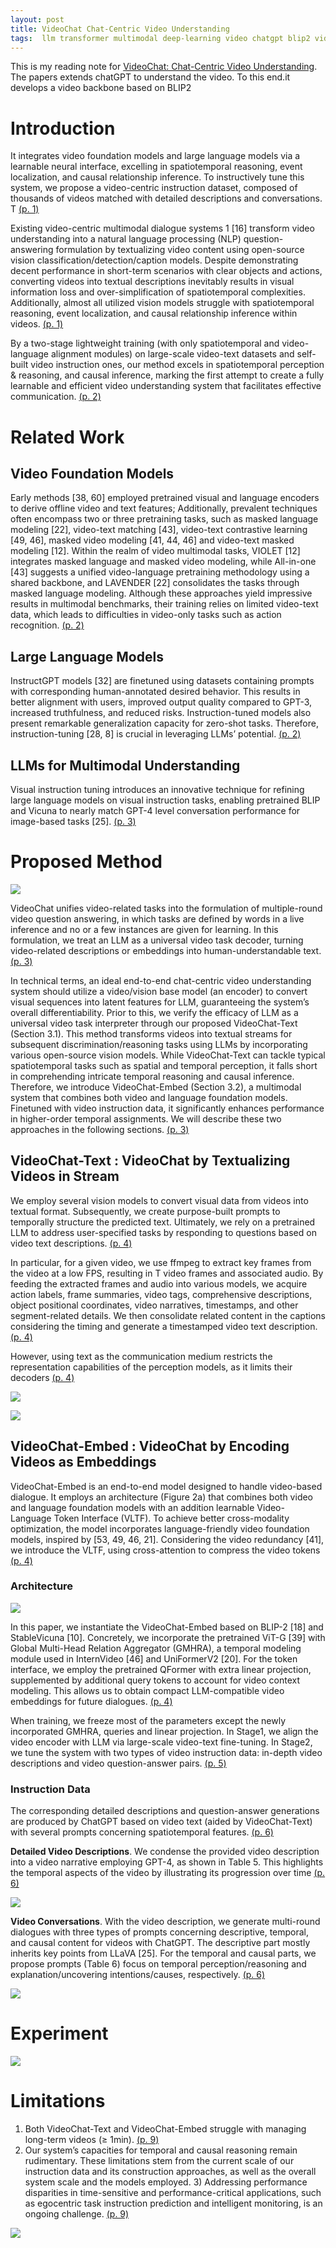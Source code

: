 ```yaml
---
layout: post
title: VideoChat Chat-Centric Video Understanding
tags:  llm transformer multimodal deep-learning video chatgpt blip2 video-chat video-chatgpt
---
```


This is my reading note for [VideoChat: Chat-Centric Video Understanding](https://github.com/OpenGVLab/Ask-Anything). The papers extends chatGPT to understand the video. To this end.it develops a video backbone based on BLIP2

# Introduction
It integrates video foundation models and large language models via a learnable neural interface, excelling in spatiotemporal reasoning, event localization, and causal relationship inference. To instructively tune this system, we propose a video-centric instruction dataset, composed of thousands of videos matched with detailed descriptions and conversations. T [(p. 1)](zotero://open-pdf/library/items/A3MCG7XZ?page=1&annotation=TKPIBSBB)

Existing video-centric multimodal dialogue systems 1 [16] transform video understanding into a natural language processing (NLP) question-answering formulation by textualizing video content using open-source vision classification/detection/caption models. Despite demonstrating decent performance in short-term scenarios with clear objects and actions, converting videos into textual descriptions inevitably results in visual information loss and over-simplification of spatiotemporal complexities. Additionally, almost all utilized vision models struggle with spatiotemporal reasoning, event localization, and causal relationship inference within videos. [(p. 1)](zotero://open-pdf/library/items/A3MCG7XZ?page=1&annotation=AFEKNDP7)

By a two-stage lightweight training (with only spatiotemporal and video-language alignment modules) on large-scale video-text datasets and self-built video instruction ones, our method excels in spatiotemporal perception & reasoning, and causal inference, marking the first attempt to create a fully learnable and efficient video understanding system that facilitates effective communication. [(p. 2)](zotero://open-pdf/library/items/A3MCG7XZ?page=2&annotation=4JDDHG2A)

# Related Work
## Video Foundation Models
Early methods [38, 60] employed pretrained visual and language encoders to derive offline video and text features; Additionally, prevalent techniques often encompass two or three pretraining tasks, such as masked language modeling [22], video-text matching [43], video-text contrastive learning [49, 46], masked video modeling [41, 44, 46] and video-text masked modeling [12]. Within the realm of video multimodal tasks, VIOLET [12] integrates masked language and masked video modeling, while All-in-one [43] suggests a unified video-language pretraining methodology using a shared backbone, and LAVENDER [22] consolidates the tasks through masked language modeling. Although these approaches yield impressive results in multimodal benchmarks, their training relies on limited video-text data, which leads to difficulties in video-only tasks such as action recognition. [(p. 2)](zotero://open-pdf/library/items/A3MCG7XZ?page=2&annotation=45X3WWCW)

## Large Language Models
InstructGPT models [32] are finetuned using datasets containing prompts with corresponding human-annotated desired behavior. This results in better alignment with users, improved output quality compared to GPT-3, increased truthfulness, and reduced risks. Instruction-tuned models also present remarkable generalization capacity for zero-shot tasks. Therefore, instruction-tuning [28, 8] is crucial in leveraging LLMs’ potential. [(p. 2)](zotero://open-pdf/library/items/A3MCG7XZ?page=2&annotation=2WXWGB8K)

## LLMs for Multimodal Understanding
Visual instruction tuning introduces an innovative technique for refining large language models on visual instruction tasks, enabling pretrained BLIP and Vicuna to nearly match GPT-4 level conversation performance for image-based tasks [25]. [(p. 3)](zotero://open-pdf/library/items/A3MCG7XZ?page=3&annotation=J6FBFXEZ)

# Proposed Method
![](https://raw.githubusercontent.com/zhangtemplar/zhangtemplar.github.io/master/uPic/liVideoChatChatCentricVideo2023-3-x103-y409.png) 

VideoChat unifies video-related tasks into the formulation of multiple-round video question answering, in which tasks are defined by words in a live inference and no or a few instances are given for learning.  In this formulation, we treat an LLM as a universal video task decoder, turning video-related descriptions or embeddings into human-understandable text. [(p. 3)](zotero://open-pdf/library/items/A3MCG7XZ?page=3&annotation=PEMSBQKN)

In technical terms, an ideal end-to-end chat-centric video understanding system should utilize a video/vision base model (an encoder) to convert visual sequences into latent features for LLM, guaranteeing the system’s overall differentiability. Prior to this, we verify the efficacy of LLM as a universal video task interpreter through our proposed VideoChat-Text (Section 3.1). This method transforms videos into textual streams for subsequent discrimination/reasoning tasks using LLMs by incorporating various open-source vision models. While VideoChat-Text can tackle typical spatiotemporal tasks such as spatial and temporal perception, it falls short in comprehending intricate temporal reasoning and causal inference. Therefore, we introduce VideoChat-Embed (Section 3.2), a multimodal system that combines both video and language foundation models. Finetuned with video instruction data, it significantly enhances performance in higher-order temporal assignments. We will describe these two approaches in the following sections. [(p. 3)](zotero://open-pdf/library/items/A3MCG7XZ?page=3&annotation=UC74I28L)

## VideoChat-Text : VideoChat by Textualizing Videos in Stream
We employ several vision models to convert visual data from videos into textual format. Subsequently, we create purpose-built prompts to temporally structure the predicted text. Ultimately, we rely on a pretrained LLM to address user-specified tasks by responding to questions based on video text descriptions. [(p. 4)](zotero://open-pdf/library/items/A3MCG7XZ?page=4&annotation=V9RAG2NG)

In particular, for a given video, we use ffmpeg to extract key frames from the video at a low FPS, resulting in T video frames and associated audio. By feeding the extracted frames and audio into various models, we acquire action labels, frame summaries, video tags, comprehensive descriptions, object positional coordinates, video narratives, timestamps, and other segment-related details. We then consolidate related content in the captions considering the timing and generate a timestamped video text description. [(p. 4)](zotero://open-pdf/library/items/A3MCG7XZ?page=4&annotation=L9R96SNR)

However, using text as the communication medium restricts the representation capabilities of the perception models, as it limits their decoders [(p. 4)](zotero://open-pdf/library/items/A3MCG7XZ?page=4&annotation=LQG26KXA)

![](https://raw.githubusercontent.com/zhangtemplar/zhangtemplar.github.io/master/uPic/liVideoChatChatCentricVideo2023-5-x105-y327.png) 

![](https://raw.githubusercontent.com/zhangtemplar/zhangtemplar.github.io/master/uPic/liVideoChatChatCentricVideo2023-5-x104-y144.png) 

## VideoChat-Embed : VideoChat by Encoding Videos as Embeddings
VideoChat-Embed is an end-to-end model designed to handle video-based dialogue. It employs an architecture (Figure 2a) that combines both video and language foundation models with an addition learnable Video-Language Token Interface (VLTF). To achieve better cross-modality optimization, the model incorporates language-friendly video foundation models, inspired by [53, 49, 46, 21].  Considering the video redundancy [41], we introduce the VLTF, using cross-attention to compress the video tokens [(p. 4)](zotero://open-pdf/library/items/A3MCG7XZ?page=4&annotation=22DDIV3A)

### Architecture
![](https://raw.githubusercontent.com/zhangtemplar/zhangtemplar.github.io/master/uPic/liVideoChatChatCentricVideo2023-6-x103-y575.png) 

In this paper, we instantiate the VideoChat-Embed based on BLIP-2 [18] and StableVicuna [10]. 
Concretely, we incorporate the pretrained ViT-G [39] with Global Multi-Head Relation Aggregator (GMHRA), a temporal modeling module used in InternVideo [46] and UniFormerV2 [20]. For the token interface, we employ the pretrained QFormer with extra linear projection, supplemented by additional query tokens to account for video context modeling. This allows us to obtain compact LLM-compatible video embeddings for future dialogues. [(p. 4)](zotero://open-pdf/library/items/A3MCG7XZ?page=4&annotation=TNKPXJ9H)

When training, we freeze most of the parameters except the newly incorporated GMHRA, queries and linear projection. In Stage1, we align the video encoder with LLM via large-scale video-text fine-tuning. In Stage2, we tune the system with two types of video instruction data: in-depth video descriptions and video question-answer pairs. [(p. 5)](zotero://open-pdf/library/items/A3MCG7XZ?page=5&annotation=JQJISBH8)

### Instruction Data
The corresponding detailed descriptions and question-answer generations are produced by ChatGPT based on video text (aided by VideoChat-Text) with several prompts concerning spatiotemporal features. [(p. 6)](zotero://open-pdf/library/items/A3MCG7XZ?page=6&annotation=NWF47TBK)

**Detailed Video Descriptions**. We condense the provided video description into a video narrative employing GPT-4, as shown in Table 5. This highlights the temporal aspects of the video by illustrating its progression over time [(p. 6)](zotero://open-pdf/library/items/A3MCG7XZ?page=6&annotation=2SF9DKHK)

![](https://raw.githubusercontent.com/zhangtemplar/zhangtemplar.github.io/master/uPic/liVideoChatChatCentricVideo2023-6-x105-y210.png) 

**Video Conversations**. With the video description, we generate multi-round dialogues with three types of prompts concerning descriptive, temporal, and causal content for videos with ChatGPT. 
The descriptive part mostly inherits key points from LLaVA [25]. For the temporal and causal parts, we propose prompts (Table 6) focus on temporal perception/reasoning and explanation/uncovering intentions/causes, respectively. [(p. 6)](zotero://open-pdf/library/items/A3MCG7XZ?page=6&annotation=GLU6YIRN)

![](https://raw.githubusercontent.com/zhangtemplar/zhangtemplar.github.io/master/uPic/liVideoChatChatCentricVideo2023-7-x100-y479.png) 

# Experiment
![](https://raw.githubusercontent.com/zhangtemplar/zhangtemplar.github.io/master/uPic/liVideoChatChatCentricVideo2023-8-x107-y314.png) 

# Limitations 
1) Both VideoChat-Text and VideoChat-Embed struggle with managing long-term videos (≥ 1min). [(p. 9)](zotero://open-pdf/library/items/A3MCG7XZ?page=9&annotation=W98EV3A3)
2) Our system’s capacities for temporal and causal reasoning remain rudimentary. These limitations stem from the current scale of our instruction data and its construction approaches, as well as the overall system scale and the models employed. 3) Addressing performance disparities in time-sensitive and performance-critical applications, such as egocentric task instruction prediction and intelligent monitoring, is an ongoing challenge. [(p. 9)](zotero://open-pdf/library/items/A3MCG7XZ?page=9&annotation=7SHZHG43)

![](https://raw.githubusercontent.com/zhangtemplar/zhangtemplar.github.io/master/uPic/liVideoChatChatCentricVideo2023-10-x104-y403.png) 
